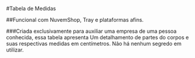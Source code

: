 #Tabela de Medidas

##Funcional com NuvemShop, Tray e plataformas afins.


###Criada exclusivamente para auxiliar uma empresa de uma pessoa conhecida, essa tabela apresenta Um detalhamento de partes do corpos e suas respectivas medidas em centímetros. Não há nenhum segredo em utilizar.
